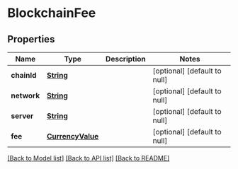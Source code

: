 # BlockchainFee
## Properties

Name | Type | Description | Notes
------------ | ------------- | ------------- | -------------
**chainId** | [**String**](string.md) |  | [optional] [default to null]
**network** | [**String**](string.md) |  | [optional] [default to null]
**server** | [**String**](string.md) |  | [optional] [default to null]
**fee** | [**CurrencyValue**](CurrencyValue.md) |  | [optional] [default to null]

[[Back to Model list]](../README.md#documentation-for-models) [[Back to API list]](../README.md#documentation-for-api-endpoints) [[Back to README]](../README.md)

